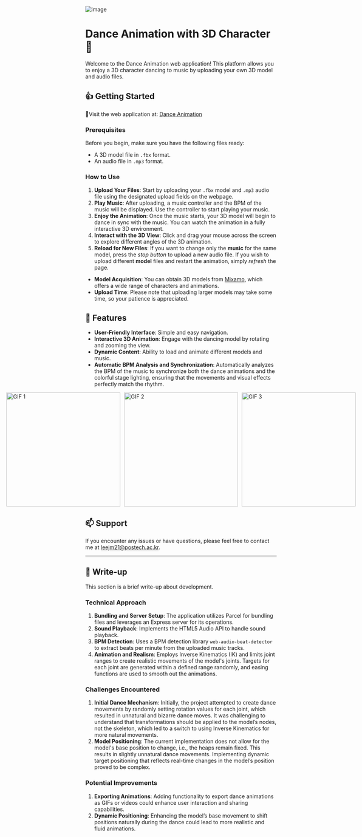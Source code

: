 ![image](https://github.com/dommanga/babylonjs-project/assets/87713631/ea7863f3-6f95-4fb4-9e93-2ae983b67ca9)



# Dance Animation with 3D Character 🎵

Welcome to the Dance Animation web application! This platform allows you to enjoy a 3D character dancing to music by uploading your own 3D model and audio files.

## 👍 Getting Started

🔗Visit the web application at: [Dance Animation](https://dance-animation-f2812e68ef33.herokuapp.com/)

### Prerequisites

Before you begin, make sure you have the following files ready:
- A 3D model file in `.fbx` format.
- An audio file in `.mp3` format.

### How to Use

1. **Upload Your Files**: Start by uploading your `.fbx` model and `.mp3` audio file using the designated upload fields on the webpage.
2. **Play Music**: After uploading, a music controller and the BPM of the music will be displayed. Use the controller to start playing your music.
3. **Enjoy the Animation**: Once the music starts, your 3D model will begin to dance in sync with the music. You can watch the animation in a fully interactive 3D environment.
4. **Interact with the 3D View**: Click and drag your mouse across the screen to explore different angles of the 3D animation.
5. **Reload for New Files**: If you want to change only the **music** for the same model, press the *stop button* to upload a new audio file. If you wish to upload different **model** files and restart the animation, simply *refresh* the page.

- **Model Acquisition**: You can obtain 3D models from [Mixamo](https://www.mixamo.com/), which offers a wide range of characters and animations.
- **Upload Time**: Please note that uploading larger models may take some time, so your patience is appreciated.

## 🌟 Features

- **User-Friendly Interface**: Simple and easy navigation.
- **Interactive 3D Animation**: Engage with the dancing model by rotating and zooming the view.
- **Dynamic Content**: Ability to load and animate different models and music.
- **Automatic BPM Analysis and Synchronization**: Automatically analyzes the BPM of the music to synchronize both the dance animations and the colorful stage lighting, ensuring that the movements and visual effects perfectly match the rhythm.

<div style="display: flex; justify-content: center; gap: 10px;">
  <img src="https://github.com/dommanga/babylonjs-project/assets/87713631/87639709-82a0-4d98-9c0d-dbd5922fa356" alt="GIF 1" width="300px"/>
  <img src="https://github.com/dommanga/babylonjs-project/assets/87713631/5a050a90-c7b4-4bdf-b640-eb923399d7cc" alt="GIF 2" width="300px"/>
  <img src="https://github.com/dommanga/babylonjs-project/assets/87713631/a3b50fe7-e92c-4fcb-923a-849b426ba055" alt="GIF 3" width="300px" />
</div>

## 📫 Support

If you encounter any issues or have questions, please feel free to contact me at [leejm21@postech.ac.kr](mailto:leejm21@postech.ac.kr).

---

## 📓 Write-up

This section is a brief write-up about development.

### Technical Approach

1. **Bundling and Server Setup**: The application utilizes Parcel for bundling files and leverages an Express server for its operations.
2. **Sound Playback**: Implements the HTML5 Audio API to handle sound playback.
3. **BPM Detection**: Uses a BPM detection library `web-audio-beat-detector` to extract beats per minute from the uploaded music tracks.
4. **Animation and Realism**: Employs Inverse Kinematics (IK) and limits joint ranges to create realistic movements of the model's joints. Targets for each joint are generated within a defined range randomly, and easing functions are used to smooth out the animations.

### Challenges Encountered

1. **Initial Dance Mechanism**: Initially, the project attempted to create dance movements by randomly setting rotation values for each joint, which resulted in unnatural and bizarre dance moves. It was challenging to understand that transformations should be applied to the model’s nodes, not the skeleton, which led to a switch to using Inverse Kinematics for more natural movements.
2. **Model Positioning**: The current implementation does not allow for the model's base position to change, i.e., the heaps remain fixed. This results in slightly unnatural dance movements. Implementing dynamic target positioning that reflects real-time changes in the model’s position proved to be complex.

### Potential Improvements

1. **Exporting Animations**: Adding functionality to export dance animations as GIFs or videos could enhance user interaction and sharing capabilities.
2. **Dynamic Positioning**: Enhancing the model’s base movement to shift positions naturally during the dance could lead to more realistic and fluid animations.

